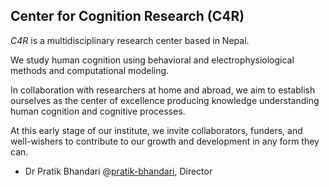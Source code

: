 ## Center for Cognition Research (C4R)

_C4R_ is a multidisciplinary research center based in Nepal.

We study human cognition using behavioral and electrophysiological methods and computational modeling.

In collaboration with researchers at home and abroad, we aim to establish ourselves as the center of excellence producing knowledge understanding human cognition and cognitive processes.

At this early stage of our institute, we invite collaborators, funders, and well-wishers to contribute to our growth and development in any form they can.

- Dr Pratik Bhandari @[pratik-bhandari](https://github.com/pratik-bhandari/pratik-bhandari), Director
